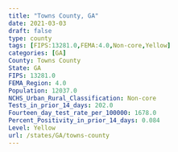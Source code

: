 ```yaml
---
title: "Towns County, GA"
date: 2021-03-03
draft: false
type: county
tags: [FIPS:13281.0,FEMA:4.0,Non-core,Yellow]
categories: [GA]
County: Towns County
State: GA
FIPS: 13281.0
FEMA_Region: 4.0
Population: 12037.0
NCHS_Urban_Rural_Classification: Non-core
Tests_in_prior_14_days: 202.0
Fourteen_day_test_rate_per_100000: 1678.0
Percent_Positivity_in_prior_14_days: 0.084
Level: Yellow
url: /states/GA/towns-county
---
```




